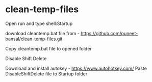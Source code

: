 # clean-temp-files

Open run and type shell:Startup

download cleantemp.bat file from - https://github.com/puneet-bansal/clean-temp-files.git

Copy cleantemp.bat file to opened folder


Disable Shift Delete

Download and install autokey - https://www.autohotkey.com/ 
Paste DisableShiftDelete file to Startup folder
